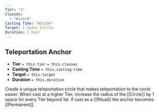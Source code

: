 ```yaml
---
Tier: "1"
Classes:
  - "Wizard"
Casting Time: "Action"
Target: 1 space Circle
Duration: 1 hour
---
```

## Teleportation Anchor
- **Tier** `= this.tier` `= this.classes`
- **Casting Time** `= this.casting-time`
- **Target** `= this.target`
- **Duration** `= this.duration`


Create a unique teleportation circle that makes teleportation to the circle easier. When cast at a higher Tier, increase the radius of the [[Circle]] by 1 space for every Tier beyond 1st. If cast as a [[Ritual]] the anchor becomes [[Permanent]].